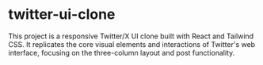 # twitter-ui-clone
This project is a responsive Twitter/X UI clone built with React and Tailwind CSS. It replicates the core visual elements and interactions of Twitter's web interface, focusing on the three-column layout and post functionality.
